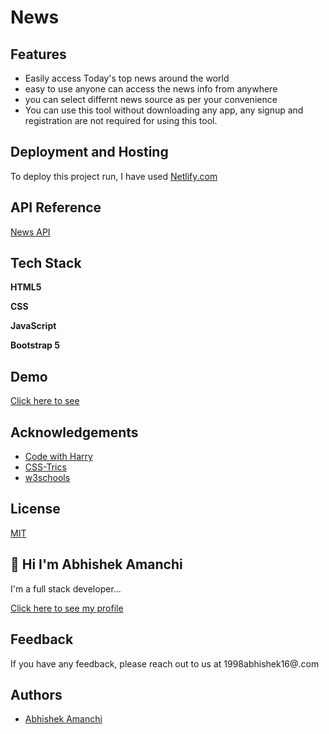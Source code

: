 # News 


  ## Features

- Easily access Today's top news around the world
- easy to use anyone can access the news info from anywhere
- you can select differnt news source as per your convenience
- You can use this tool without downloading any app, any signup and registration are not required for using this tool.

 ## Deployment and Hosting

To deploy this project run, I have used [Netlify.com](https://www.netlify.com/)

## API Reference

[News API](https://newsapi.org/)

  ## Tech Stack

**HTML5**

**CSS**

**JavaScript**

**Bootstrap 5**
## Demo

[Click here to see](https://jolly-mayer-14d6da.netlify.app/)

  
## Acknowledgements

 - [Code with Harry](https://www.youtube.com/watch?v=6mbwJ2xhgzM&list=PLu0W_9lII9agiCUZYRsvtGTXdxkzPyItg)
 - [CSS-Trics](https://css-tricks.com/)
 - [w3schools](https://www.w3schools.com/)

  
## License

[MIT](https://choosealicense.com/licenses/mit/)

  
## 👋 Hi I'm Abhishek Amanchi
I'm a full stack developer...

  [ Click here to see my profile](https://github.com/Abhishekamanchi)
## Feedback

If you have any feedback, please reach out to us at 1998abhishek16@.com

  
## Authors

- [Abhishek Amanchi](https://github.com/Abhishekamanchi)

  
